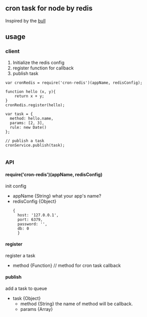 ## cron task for node by redis
Inspired by the [bull](https://github.com/OptimalBits/bull) 


## usage


### client
1. Initialize the redis config
2. register function for callback
3. publish task

```
var cronRedis = require('cron-redis')(appName, redisConfig);

function hello (x, y){
    return x + y;
}
cronRedis.register(hello); 

var task = {
  method: hello.name,
  params: [2, 3],
  rule: new Date()
};

// publish a task
cronService.publish(task);


```

### API

#### require('cron-redis')(appName, redisConfig)
init config

* appName {String} what your app's name?
* redisConfig {Object}  
    ```
    {
      host: '127.0.0.1',
      port: 6379,
      password: '',
      db: 0
      }
    ```
 
 
#### register
register a task 
* method {Function} // method for cron task callback
   
#### publish
add a task to queue

* task {Object}
  * method {String} the name of method  will be callback.
  * params {Array} 